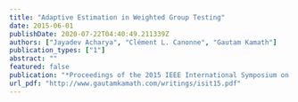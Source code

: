 ```yaml
---
title: "Adaptive Estimation in Weighted Group Testing"
date: 2015-06-01
publishDate: 2020-07-22T04:40:49.211339Z
authors: ["Jayadev Acharya", "Clément L. Canonne", "Gautam Kamath"]
publication_types: ["1"]
abstract: ""
featured: false
publication: "*Proceedings of the 2015 IEEE International Symposium on Information Theory* (ISIT 2015)"
url_pdf: "http://www.gautamkamath.com/writings/isit15.pdf"
---
```


